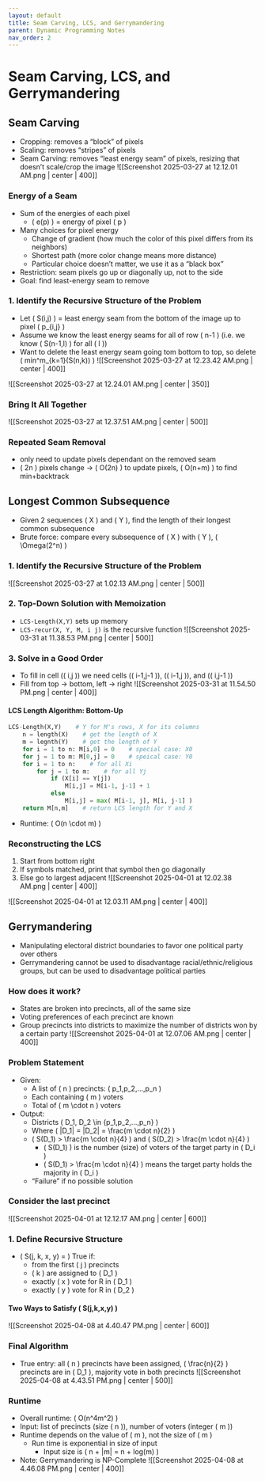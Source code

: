 ```yaml
---
layout: default
title: Seam Carving, LCS, and Gerrymandering
parent: Dynamic Programming Notes
nav_order: 2
---
```

# Seam Carving, LCS, and Gerrymandering

## Seam Carving
- Cropping: removes a “block” of pixels
- Scaling: removes “stripes” of pixels
- Seam Carving: removes “least energy seam” of pixels, resizing that doesn’t scale/crop the image
![[Screenshot 2025-03-27 at 12.12.01 AM.png | center | 400]]

### Energy of a Seam
- Sum of the energies of each pixel
	- \( e(p) \) = energy of pixel \( p \)
- Many choices for pixel energy
	- Change of gradient (how much the color of this pixel differs from its neighbors)
	- Shortest path (more color change means more distance)
	- Particular choice doesn’t matter, we use it as a “black box”
- Restriction: seam pixels go up or diagonally up, not to the side
- Goal: find least-energy seam to remove

### 1. Identify the Recursive Structure of the Problem
- Let \( S(i,j) \) = least energy seam from the bottom of the image up to pixel \( p_{i,j} \)
- Assume we know the least energy seams for all of row \( n-1 \) (i.e. we know \( S(n-1,l) \) for all \( l \))
- Want to delete the least energy seam going tom bottom to top, so delete \( min^m_{k=1}(S(n,k)) \)
![[Screenshot 2025-03-27 at 12.23.42 AM.png | center | 400]]

![[Screenshot 2025-03-27 at 12.24.01 AM.png | center | 350]]

### Bring It All Together
![[Screenshot 2025-03-27 at 12.37.51 AM.png | center | 500]]

### Repeated Seam Removal
- only need to update pixels dependant on the removed seam
- \( 2n \) pixels change → \( O(2n) \) to update pixels, \( O(n+m) \) to find min+backtrack

## Longest Common Subsequence
- Given 2 sequences \( X \) and \( Y \), find the length of their longest common subsequence
- Brute force: compare every subsequence of \( X \) with \( Y \), \( \Omega(2^n) \)

### 1. Identify the Recursive Structure of the Problem
![[Screenshot 2025-03-27 at 1.02.13 AM.png | center | 500]]

### 2. Top-Down Solution with Memoization
- `LCS-Length(X,Y)` sets up memory
- `LCS-recur(X, Y, M, i j)` is the recursive function
![[Screenshot 2025-03-31 at 11.38.53 PM.png | center | 500]]

### 3. Solve in a Good Order
- To fill in cell (\( i,j \)) we need cells (\( i-1,j-1 \)), (\( i-1,j \)), and (\( i,j-1 \))
- Fill from top → bottom, left → right
![[Screenshot 2025-03-31 at 11.54.50 PM.png | center | 400]]

#### LCS Length Algorithm: Bottom-Up
```Python
LCS-Length(X,Y)    # Y for M's rows, X for its columns
	n = length(X)    # get the length of X
	m = legnth(Y)    # get the length of Y
	for i = 1 to n: M[i,0] = 0    # special case: X0
	for j = 1 to m: M[0,j] = 0    # speical case: Y0
	for i = 1 to n:    # for all Xi
		for j = 1 to m:    # for all Yj
			if (X[i] == Y[j])
				M[i,j] = M[i-1, j-1] + 1
			else
				M[i,j] = max( M[i-1, j], M[i, j-1] )
	return M[n,m]    # return LCS length for Y and X
```

- Runtime: \( O(n \cdot m) \)

### Reconstructing the LCS
1. Start from bottom right
2. If symbols matched, print that symbol then go diagonally
3. Else go to largest adjacent
![[Screenshot 2025-04-01 at 12.02.38 AM.png | center | 400]]

![[Screenshot 2025-04-01 at 12.03.11 AM.png | center | 400]]

## Gerrymandering
- Manipulating electoral district boundaries to favor one political party over others
- Gerrymandering cannot be used to disadvantage racial/ethnic/religious groups, but can be used to disadvantage political parties

### How does it work?
- States are broken into precincts, all of the same size
- Voting preferences of each precinct are known
- Group precincts into districts to maximize the number of districts won by a certain party
![[Screenshot 2025-04-01 at 12.07.06 AM.png | center | 400]]

### Problem Statement
- Given:
	- A list of \( n \) precincts: \( p_1,p_2,…,p_n \)
	- Each containing \( m \) voters
	- Total of \( m \cdot n \) voters
- Output:
	- Districts \( D_1, D_2 \in \{p_1,p_2,…,p_n\} \)
	- Where \( |D_1| = |D_2| = \frac{m \cdot n}{2} \)
	- \( S(D_1) > \frac{m \cdot n}{4} \) and \( S(D_2) > \frac{m \cdot n}{4} \)
		- \( S(D_1) \) is the number (size) of voters of the target party in \( D_i \)
		- \( S(D_1) > \frac{m \cdot n}{4} \) means the target party holds the majority in \( D_i \)
	- “Failure” if no possible solution

### Consider the last precinct
![[Screenshot 2025-04-01 at 12.12.17 AM.png | center | 600]]

### 1. Define Recursive Structure
- \( S(j, k, x, y) = \) True if:
	- from the first \( j \) precincts
	- \( k \) are assigned to \( D_1 \)
	- exactly \( x \) vote for R in \( D_1 \)
	- exactly \( y \) vote for R in \( D_2 \)

#### Two Ways to Satisfy \( S(j,k,x,y) \)
![[Screenshot 2025-04-08 at 4.40.47 PM.png | center | 600]]

### Final Algorithm
- True entry: all \( n \) precincts have been assigned, \( \frac{n}{2} \) precincts are in \( D_1 \), majority vote in both precincts 
![[Screenshot 2025-04-08 at 4.43.51 PM.png | center | 500]]

### Runtime
- Overall runtime: \( O(n^4m^2) \)
- Input: list of precincts (size \( n \)), number of voters (integer \( m \))
- Runtime depends on the value of \( m \), not the size of \( m \)
	- Run time is exponential in size of input
		- Input size is \( n + |m| = n + log(m) \)
- Note: Gerrymandering is NP-Complete
![[Screenshot 2025-04-08 at 4.46.08 PM.png | center | 400]]
